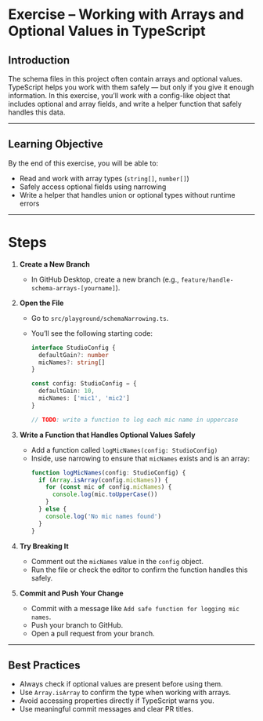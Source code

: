 # Exercise – Working with Arrays and Optional Values in TypeScript

## Introduction

The schema files in this project often contain arrays and optional values. TypeScript helps you work with them safely — but only if you give it enough information. In this exercise, you’ll work with a config-like object that includes optional and array fields, and write a helper function that safely handles this data.

---

## Learning Objective

By the end of this exercise, you will be able to:

- Read and work with array types (`string[]`, `number[]`)
- Safely access optional fields using narrowing
- Write a helper that handles union or optional types without runtime errors

---

# Steps

1. **Create a New Branch**  
   - In GitHub Desktop, create a new branch (e.g., `feature/handle-schema-arrays-[yourname]`).

2. **Open the File**  
   - Go to `src/playground/schemaNarrowing.ts`.  
   - You’ll see the following starting code:

     ```ts
     interface StudioConfig {
       defaultGain?: number
       micNames?: string[]
     }

     const config: StudioConfig = {
       defaultGain: 10,
       micNames: ['mic1', 'mic2']
     }

     // TODO: write a function to log each mic name in uppercase
     ```

3. **Write a Function that Handles Optional Values Safely**  
   - Add a function called `logMicNames(config: StudioConfig)`  
   - Inside, use narrowing to ensure that `micNames` exists and is an array:
     ```ts
     function logMicNames(config: StudioConfig) {
       if (Array.isArray(config.micNames)) {
         for (const mic of config.micNames) {
           console.log(mic.toUpperCase())
         }
       } else {
         console.log('No mic names found')
       }
     }
     ```

4. **Try Breaking It**  
   - Comment out the `micNames` value in the `config` object.  
   - Run the file or check the editor to confirm the function handles this safely.

5. **Commit and Push Your Change**  
   - Commit with a message like `Add safe function for logging mic names`.  
   - Push your branch to GitHub.  
   - Open a pull request from your branch.

---

## Best Practices

- Always check if optional values are present before using them.
- Use `Array.isArray` to confirm the type when working with arrays.
- Avoid accessing properties directly if TypeScript warns you.
- Use meaningful commit messages and clear PR titles.